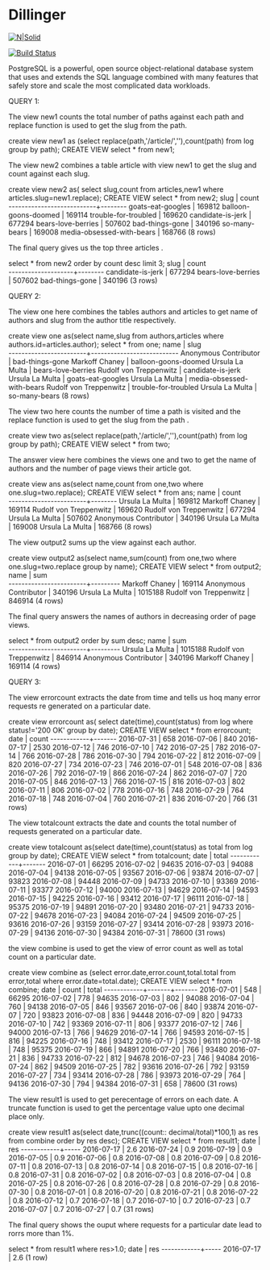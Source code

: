 # Dillinger

[![N|Solid](https://cldup.com/dTxpPi9lDf.thumb.png)](https://nodesource.com/products/nsolid)

[![Build Status](https://travis-ci.org/joemccann/dillinger.svg?branch=master)](https://travis-ci.org/joemccann/dillinger)


PostgreSQL is a powerful, open source object-relational database system that uses and extends the SQL language combined with many features that safely store and scale the most complicated data workloads. 

QUERY 1:

The view new1 counts the total number of paths against each  path  and replace function is used to get the slug from the path.

create view  new1 as (select replace(path,'/article/',''),count(path) from log group by path);
CREATE VIEW
 select * from new1;
 
 The view new2 combines a table article with view new1 to get the slug and count against each slug.
 
 create view new2 as( select slug,count from articles,new1 where articles.slug=new1.replace);
CREATE VIEW
 select * from new2;
           slug            | count  
---------------------------+--------
 goats-eat-googles         | 169812
 balloon-goons-doomed      | 169114
 trouble-for-troubled      | 169620
 candidate-is-jerk         | 677294
 bears-love-berries        | 507602
 bad-things-gone           | 340196
 so-many-bears             | 169008
 media-obsessed-with-bears | 168766
(8 rows)

The final query gives us the top three articles .

select * from new2 order by count desc limit 3;
        slug        | count  
--------------------+--------
 candidate-is-jerk  | 677294
 bears-love-berries | 507602
 bad-things-gone    | 340196
(3 rows)


QUERY 2:

The view one here combines the tables authors and articles to get name of authors and slug from the author title respectively.

create view one as(select name,slug from authors,articles where authors.id=articles.author);
select * from one;
name          |           slug            
------------------------+---------------------------
 Anonymous Contributor  | bad-things-gone
 Markoff Chaney         | balloon-goons-doomed
 Ursula La Multa        | bears-love-berries
 Rudolf von Treppenwitz | candidate-is-jerk
 Ursula La Multa        | goats-eat-googles
 Ursula La Multa        | media-obsessed-with-bears
 Rudolf von Treppenwitz | trouble-for-troubled
 Ursula La Multa        | so-many-bears
(8 rows)


The view two here counts the number of time a path is visited and the replace function is used to get the slug from the path .

create view two as(select replace(path,'/article/',''),count(path) from log group by path);
CREATE VIEW
select * from two;

The answer view here combines the views one and two to get the name of authors and the number of page views their article got.

create view ans as(select name,count from one,two where one.slug=two.replace);
CREATE VIEW
select * from ans;
          name          | count  
------------------------+--------
 Ursula La Multa        | 169812
 Markoff Chaney         | 169114
 Rudolf von Treppenwitz | 169620
 Rudolf von Treppenwitz | 677294
 Ursula La Multa        | 507602
 Anonymous Contributor  | 340196
 Ursula La Multa        | 169008
 Ursula La Multa        | 168766
(8 rows)

The view output2 sums up the view against each author.

create view output2 as(select name,sum(count) from one,two where one.slug=two.replace group by name);
CREATE VIEW
select * from output2;
          name          |   sum   
------------------------+---------
 Markoff Chaney         |  169114
 Anonymous Contributor  |  340196
 Ursula La Multa        | 1015188
 Rudolf von Treppenwitz |  846914
(4 rows)

The final query answers the names of authors in decreasing order of page views.

select * from output2 order by sum desc;
          name          |   sum   
------------------------+---------
 Ursula La Multa        | 1015188
 Rudolf von Treppenwitz |  846914
 Anonymous Contributor  |  340196
 Markoff Chaney         |  169114
(4 rows)


QUERY 3:

The view errorcount extracts the date from time and tells us hoq many error requests re generated on a particular date.

create view errorcount as( select date(time),count(status) from log where status!='200 OK' group by date);
CREATE VIEW
 select * from errorcount;
    date    | count 
------------+-------
 2016-07-31 |   658
 2016-07-06 |   840
 2016-07-17 |  2530
 2016-07-12 |   746
 2016-07-10 |   742
 2016-07-25 |   782
 2016-07-14 |   766
 2016-07-28 |   786
 2016-07-30 |   794
 2016-07-22 |   812
 2016-07-09 |   820
 2016-07-27 |   734
 2016-07-23 |   746
 2016-07-01 |   548
 2016-07-08 |   836
 2016-07-26 |   792
 2016-07-19 |   866
 2016-07-24 |   862
 2016-07-07 |   720
 2016-07-05 |   846
 2016-07-13 |   766
 2016-07-15 |   816
 2016-07-03 |   802
 2016-07-11 |   806
 2016-07-02 |   778
 2016-07-16 |   748
 2016-07-29 |   764
 2016-07-18 |   748
 2016-07-04 |   760
 2016-07-21 |   836
 2016-07-20 |   766
(31 rows)

The view totalcount extracts the date and counts the total number of requests generated on a particular date.

create view totalcount as(select date(time),count(status) as total from log group by date);
CREATE VIEW
select * from totalcount;
    date    | total 
------------+-------
 2016-07-01 | 66295
 2016-07-02 | 94635
 2016-07-03 | 94088
 2016-07-04 | 94138
 2016-07-05 | 93567
 2016-07-06 | 93874
 2016-07-07 | 93823
 2016-07-08 | 94448
 2016-07-09 | 94733
 2016-07-10 | 93369
 2016-07-11 | 93377
 2016-07-12 | 94000
 2016-07-13 | 94629
 2016-07-14 | 94593
 2016-07-15 | 94225
 2016-07-16 | 93412
 2016-07-17 | 96111
 2016-07-18 | 95375
 2016-07-19 | 94891
 2016-07-20 | 93480
 2016-07-21 | 94733
 2016-07-22 | 94678
 2016-07-23 | 94084
 2016-07-24 | 94509
 2016-07-25 | 93616
 2016-07-26 | 93159
 2016-07-27 | 93414
 2016-07-28 | 93973
 2016-07-29 | 94136
 2016-07-30 | 94384
 2016-07-31 | 78600
(31 rows)

the view combine is used to get the view of error count as well as total count on a particular date.

create view combine as (select error.date,error.count,total.total from error,total where error.date=total.date);
CREATE VIEW
select * from combine;
    date    | count | total 
------------+-------+-------
 2016-07-01 |   548 | 66295
 2016-07-02 |   778 | 94635
 2016-07-03 |   802 | 94088
 2016-07-04 |   760 | 94138
 2016-07-05 |   846 | 93567
 2016-07-06 |   840 | 93874
 2016-07-07 |   720 | 93823
 2016-07-08 |   836 | 94448
 2016-07-09 |   820 | 94733
 2016-07-10 |   742 | 93369
 2016-07-11 |   806 | 93377
 2016-07-12 |   746 | 94000
 2016-07-13 |   766 | 94629
 2016-07-14 |   766 | 94593
 2016-07-15 |   816 | 94225
 2016-07-16 |   748 | 93412
 2016-07-17 |  2530 | 96111
 2016-07-18 |   748 | 95375
 2016-07-19 |   866 | 94891
 2016-07-20 |   766 | 93480
 2016-07-21 |   836 | 94733
 2016-07-22 |   812 | 94678
 2016-07-23 |   746 | 94084
 2016-07-24 |   862 | 94509
 2016-07-25 |   782 | 93616
 2016-07-26 |   792 | 93159
 2016-07-27 |   734 | 93414
 2016-07-28 |   786 | 93973
 2016-07-29 |   764 | 94136
 2016-07-30 |   794 | 94384
 2016-07-31 |   658 | 78600
(31 rows)

The view result1 is used to get perecentage of errors on each date.
A truncate function is used to get  the percentage value upto one decimal place only.

create view result1 as(select date,trunc((count:: decimal/total)*100,1) as res  from combine order by res desc);
CREATE VIEW
select * from result1;
    date    | res 
------------+-----
 2016-07-17 | 2.6
 2016-07-24 | 0.9
 2016-07-19 | 0.9
 2016-07-05 | 0.9
 2016-07-06 | 0.8
 2016-07-08 | 0.8
 2016-07-09 | 0.8
 2016-07-11 | 0.8
 2016-07-13 | 0.8
 2016-07-14 | 0.8
 2016-07-15 | 0.8
 2016-07-16 | 0.8
 2016-07-31 | 0.8
 2016-07-02 | 0.8
 2016-07-03 | 0.8
 2016-07-04 | 0.8
 2016-07-25 | 0.8
 2016-07-26 | 0.8
 2016-07-28 | 0.8
 2016-07-29 | 0.8
 2016-07-30 | 0.8
 2016-07-01 | 0.8
 2016-07-20 | 0.8
 2016-07-21 | 0.8
 2016-07-22 | 0.8
 2016-07-12 | 0.7
 2016-07-18 | 0.7
 2016-07-10 | 0.7
 2016-07-23 | 0.7
 2016-07-07 | 0.7
 2016-07-27 | 0.7
(31 rows)

The final query shows the ouput where  requests for a particular date lead to rorrs  more than 1%.

 select * from result1 where res>1.0;
    date    | res 
------------+-----
 2016-07-17 | 2.6
(1 row)








